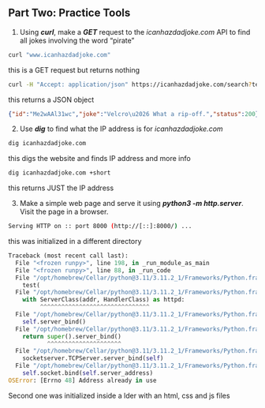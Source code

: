 ## ****Part Two: Practice Tools****

1. Using ***curl***, make a ***GET*** request to the *icanhazdadjoke.com* API to find all jokes involving the word “pirate”

```bash
curl "www.icanhazdadjoke.com"
```
this is a GET request but returns nothing



```bash
curl -H "Accept: application/json" https://icanhazdadjoke.com/search?term=pirate
```

this returns a JSON object

```json
{"id":"Me2wAAl31wc","joke":"Velcro\u2026 What a rip-off.","status":200}
```





2. Use ***dig*** to find what the IP address is for *icanhazdadjoke.com*
```bash
dig icanhazdadjoke.com
```
this digs the website and finds IP address and more info

```bash
dig icanhazdadjoke.com +short
```
this returns JUST the IP address




3. Make a simple web page and serve it using ***python3 -m http.server***. Visit the page in a browser.

```bash
Serving HTTP on :: port 8000 (http://[::]:8000/) ...
```
this was initialized in a different directory


```python
Traceback (most recent call last):
  File "<frozen runpy>", line 198, in _run_module_as_main
  File "<frozen runpy>", line 88, in _run_code
  File "/opt/homebrew/Cellar/python@3.11/3.11.2_1/Frameworks/Python.framework/Versions/3.11/lib/python3.11/http/server.py", line 1309, in <module>
    test(
  File "/opt/homebrew/Cellar/python@3.11/3.11.2_1/Frameworks/Python.framework/Versions/3.11/lib/python3.11/http/server.py", line 1256, in test
    with ServerClass(addr, HandlerClass) as httpd:
         ^^^^^^^^^^^^^^^^^^^^^^^^^^^^^^^
  File "/opt/homebrew/Cellar/python@3.11/3.11.2_1/Frameworks/Python.framework/Versions/3.11/lib/python3.11/socketserver.py", line 456, in __init__
    self.server_bind()
  File "/opt/homebrew/Cellar/python@3.11/3.11.2_1/Frameworks/Python.framework/Versions/3.11/lib/python3.11/http/server.py", line 1303, in server_bind
    return super().server_bind()
           ^^^^^^^^^^^^^^^^^^^^^
  File "/opt/homebrew/Cellar/python@3.11/3.11.2_1/Frameworks/Python.framework/Versions/3.11/lib/python3.11/http/server.py", line 136, in server_bind
    socketserver.TCPServer.server_bind(self)
  File "/opt/homebrew/Cellar/python@3.11/3.11.2_1/Frameworks/Python.framework/Versions/3.11/lib/python3.11/socketserver.py", line 472, in server_bind
    self.socket.bind(self.server_address)
OSError: [Errno 48] Address already in use
```

Second one was initialized inside a lder with an html, css and js files
